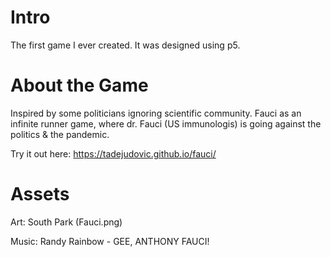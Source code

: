# Intro 

The first game I ever created. It was designed using p5. 

# About the Game 

Inspired by some politicians ignoring scientific community. Fauci as an infinite runner game, where dr. Fauci (US immunologis) is going against the politics & the pandemic. 


Try it out here: https://tadejudovic.github.io/fauci/

# Assets 


Art: South Park (Fauci.png)

Music: Randy Rainbow - GEE, ANTHONY FAUCI!
